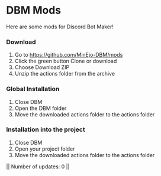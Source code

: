 # DBM Mods
Here are some mods for Discord Bot Maker!

### Download
1. Go to https://github.com/MinEjo-DBM/mods
2. Click the green button Clone or download
3. Choose Download ZIP
4. Unzip the actions folder from the archive

### Global Installation
1. Close DBM
2. Open the DBM folder
3. Move the downloaded actions folder to the actions folder

### Installation into the project
1. Close DBM
2. Open your project folder
3. Move the downloaded actions folder to the actions folder

|| Number of updates: 0 ||

